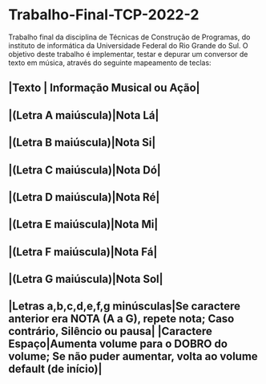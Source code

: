 # Trabalho-Final-TCP-2022-2
Trabalho final da disciplina de Técnicas de Construção de Programas, do instituto de informática da Universidade Federal do Rio Grande do Sul.
O objetivo deste trabalho é implementar, testar e depurar um conversor de texto em música, através do seguinte mapeamento de teclas:

|Texto | Informação Musical ou Ação|
--------------------------------
|(Letra A maiúscula)|Nota Lá|
------------------------------
|(Letra B maiúscula)|Nota Si|
--------------------------
|(Letra C maiúscula)|Nota Dó|
-----------------
|(Letra D maiúscula)|Nota Ré|
-----------------
|(Letra E maiúscula)|Nota Mi|
------------------------
|(Letra F maiúscula)|Nota Fá|
-----------------
|(Letra G maiúscula)|Nota Sol|
-----------------
|Letras a,b,c,d,e,f,g minúsculas|Se caractere anterior era NOTA (A a G), repete nota; Caso contrário, Silêncio ou pausa|
|Caractere Espaço|Aumenta volume para o DOBRO do volume; Se não puder aumentar, volta ao volume default (de início)|
-------------------
